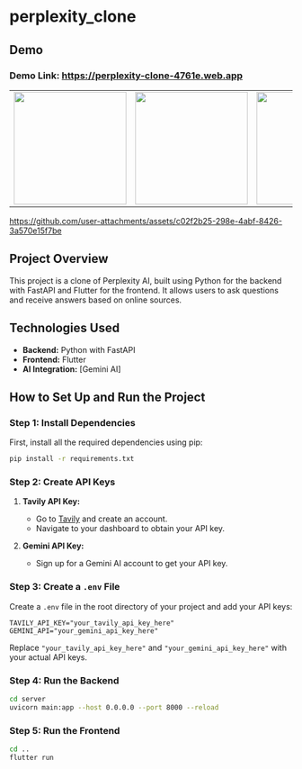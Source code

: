 # perplexity_clone

## Demo
### Demo Link: https://perplexity-clone-4761e.web.app
<table>
  <tr>
    <td><img src="https://github.com/user-attachments/assets/cf4b6819-ef3e-48cf-b999-08d41d2f94d1" width="200"/></td>
    <td><img src="https://github.com/user-attachments/assets/cebba6be-4339-4843-aa79-1c36e6d29b45" width="200"/></td>
    <td><img src="https://github.com/user-attachments/assets/38730493-cb1a-4fe6-a332-27d009684c76" width="200"/></td>
  </tr>
</table>




https://github.com/user-attachments/assets/c02f2b25-298e-4abf-8426-3a570e15f7be






## Project Overview

This project is a clone of Perplexity AI, built using Python for the backend with FastAPI and Flutter for the frontend. It allows users to ask questions and receive answers based on online sources.

## Technologies Used

- **Backend:** Python with FastAPI
- **Frontend:** Flutter
- **AI Integration:** [Gemini AI]

## How to Set Up and Run the Project

### Step 1: Install Dependencies

First, install all the required dependencies using pip:

```bash
pip install -r requirements.txt
```

### Step 2: Create API Keys

1. **Tavily API Key:**
   - Go to [Tavily](https://tavily.com) and create an account.
   - Navigate to your dashboard to obtain your API key.
   
2. **Gemini API Key:**
   - Sign up for a Gemini AI account to get your API key.

### Step 3: Create a `.env` File

Create a `.env` file in the root directory of your project and add your API keys:

```text
TAVILY_API_KEY="your_tavily_api_key_here"
GEMINI_API="your_gemini_api_key_here"
```

Replace `"your_tavily_api_key_here"` and `"your_gemini_api_key_here"` with your actual API keys.

### Step 4: Run the Backend

```bash
cd server
uvicorn main:app --host 0.0.0.0 --port 8000 --reload
```

### Step 5: Run the Frontend

```bash
cd ..
flutter run
```
